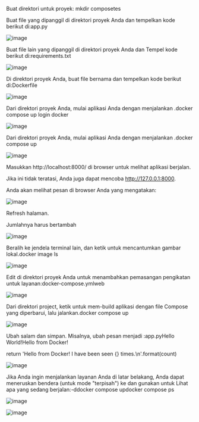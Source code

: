 Buat direktori untuk proyek: mkdir composetes

Buat file yang dipanggil di direktori proyek Anda dan tempelkan kode berikut di:app.py


![image](https://github.com/isnizuliani/tekn-cloud-computing/assets/127279123/e996f9af-efac-4629-a527-1a50e58e03fa)

Buat file lain yang dipanggil di direktori proyek Anda dan Tempel kode berikut di:requirements.txt

![image](https://github.com/isnizuliani/tekn-cloud-computing/assets/127279123/2b77f58d-7603-4f22-ac20-37a509ace1cf)


Di direktori proyek Anda, buat file bernama dan tempelkan kode berikut di:Dockerfile


![image](https://github.com/isnizuliani/tekn-cloud-computing/assets/127279123/58d6f018-cd06-43b2-bc5e-ec7f85b5dae0)


Dari direktori proyek Anda, mulai aplikasi Anda dengan menjalankan .docker compose up
login docker


![image](https://github.com/isnizuliani/tekn-cloud-computing/assets/127279123/ddd3c7ec-93dd-4c76-97a0-44e6bb3a2861)


Dari direktori proyek Anda, mulai aplikasi Anda dengan menjalankan .docker compose up

![image](https://github.com/isnizuliani/tekn-cloud-computing/assets/127279123/b82c36a5-9047-47b8-8d44-8626cd1c5316)


Masukkan http://localhost:8000/ di browser untuk melihat aplikasi berjalan.

Jika ini tidak teratasi, Anda juga dapat mencoba http://127.0.0.1:8000.

Anda akan melihat pesan di browser Anda yang mengatakan:

![image](https://github.com/isnizuliani/tekn-cloud-computing/assets/127279123/8cec90e2-3194-4974-8a2a-332310581764)


Refresh halaman.

Jumlahnya harus bertambah

![image](https://github.com/isnizuliani/tekn-cloud-computing/assets/127279123/2255b2ac-7d94-4edf-8d2b-5748f4692bfd)

Beralih ke jendela terminal lain, dan ketik untuk mencantumkan gambar lokal.docker image ls


![image](https://github.com/isnizuliani/tekn-cloud-computing/assets/127279123/41ae552b-c83f-474f-80b5-89b4c6c66dcc)


Edit di direktori proyek Anda untuk menambahkan pemasangan pengikatan untuk layanan:docker-compose.ymlweb

![image](https://github.com/isnizuliani/tekn-cloud-computing/assets/127279123/d4bb4010-c7ac-4e88-afb7-7e464f131e87)


Dari direktori project, ketik untuk mem-build aplikasi dengan file Compose yang diperbarui, lalu jalankan.docker compose up

![image](https://github.com/isnizuliani/tekn-cloud-computing/assets/127279123/75ff9680-1fd2-47bc-b7e8-beaa24cef0b7)

Ubah salam dan simpan. Misalnya, ubah pesan menjadi :app.pyHello World!Hello from Docker!

return 'Hello from Docker! I have been seen {} times.\n'.format(count)

![image](https://github.com/isnizuliani/tekn-cloud-computing/assets/127279123/fb6e1eac-908a-4804-8c1b-c350263a561a)


Jika Anda ingin menjalankan layanan Anda di latar belakang, Anda dapat meneruskan bendera (untuk mode "terpisah") ke dan gunakan untuk Lihat apa yang sedang berjalan:-ddocker compose updocker compose ps


![image](https://github.com/isnizuliani/tekn-cloud-computing/assets/127279123/2949abaa-f7c3-46b0-a0e7-0ee88faa7b32)



![image](https://github.com/isnizuliani/tekn-cloud-computing/assets/127279123/7355f4d2-616d-46c3-a7dc-33585fdbdc80)





